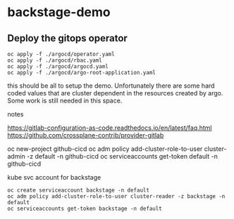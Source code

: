 # backstage-demo

## Deploy the gitops operator

```shell
oc apply -f ./argocd/operator.yaml
oc apply -f ./argocd/rbac.yaml
oc apply -f ./argocd/argocd.yaml
oc apply -f ./argocd/argo-root-application.yaml
```

this should be all to setup the demo.
Unfortunately there are some hard coded values that are cluster dependent in the resources created by argo. Some work is still needed in this space.


notes

https://gitlab-configuration-as-code.readthedocs.io/en/latest/faq.html
https://github.com/crossplane-contrib/provider-gitlab

oc new-project github-cicd
oc adm policy add-cluster-role-to-user cluster-admin -z default -n github-cicd
oc serviceaccounts get-token default -n github-cicd


kube svc account for backstage

```shell
oc create serviceaccount backstage -n default
oc adm policy add-cluster-role-to-user cluster-reader -z backstage -n default
oc serviceaccounts get-token backstage -n default